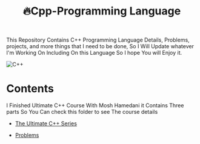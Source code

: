 <h1 align ="center">🔥Cpp-Programming Language</h1>
<br>
<p>This Repository Contains C++ Programming Language Details, Problems, projects, and more things that I need to be done,
So I  Will Update whatever I'm Working On Including On this Language So I hope You will Enjoy it. </p>
  
![C++](https://wallpapercave.com/wp/wp4009915.jpg)
<br>
# Contents

I Finished Ultimate C++ Course With Mosh Hamedani it Contains Three parts So You Can check this folder to see The course details


-  [The Ultimate C++ Series](https://github.com/IQRA-ABDI/Cpp-Programming/tree/main/Ultimate-Cpp-Course)


- [Problems](https://github.com/IQRA-ABDI/Cpp-Programming/tree/main/Problems)
